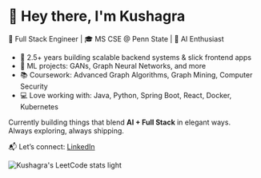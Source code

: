 # 👋 Hey there, I'm Kushagra

🚀 Full Stack Engineer | 🎓 MS CSE @ Penn State | 🧠 AI Enthusiast

- 🧱 2.5+ years building scalable backend systems & slick frontend apps  
- 🧠 ML projects: GANs, Graph Neural Networks, and more  
- 📚 Coursework: Advanced Graph Algorithms, Graph Mining, Computer Security  
- 💻 Love working with: Java, Python, Spring Boot, React, Docker, Kubernetes  

Currently building things that blend **AI + Full Stack** in elegant ways.  
Always exploring, always shipping.  

📬 Let’s connect: [LinkedIn](https://www.linkedin.com/in/kush1499)  

![Kushagra's LeetCode stats light](https://leetcode-badge-sage.vercel.app/badge/kush1499?bgColor=fff)
